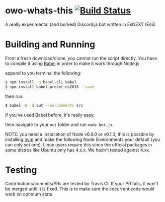 # owo-whats-this [![Build Status](https://travis-ci.org/sr229/owo-whats-this.svg?branch=master)](https://travis-ci.org/sr229/owo-whats-this)
A really experimental (and borked) Discord.js bot written in EsNEXT (Es6)

# Building and Running

From a fresh download/clone, you cannot run the script directly. You have to compile it using [Babel](https://babeljs.io/) in order to make it work through Node.js

append to you terminal the following:
```sh
$ npm install -g babel-cli babel
$ npm install babel-preset-es2015 --save
```

then run:
```sh
$ babel -D -d out --no-comments src
```

if you've used Babel before, it's really easy.

then navigate to your ``out`` folder and run ``node bot.js``.

NOTE: you need a installation of Node v6.6.0 or v6.1.0, this is possible by installing [nvm](http://nvm.sh) and make the following Node Environments your default (you can only set one).
Linux users require this since the official packages in some distros like Ubuntu only has 4.x.x. We hadn't tested against 4.xx.

# Testing

Contributions/commits/PRs are tested by Travis CI. If your PR fails, it won't be merged until it is fixed.
This is to make sure the cocurrent code would work on optimum state.